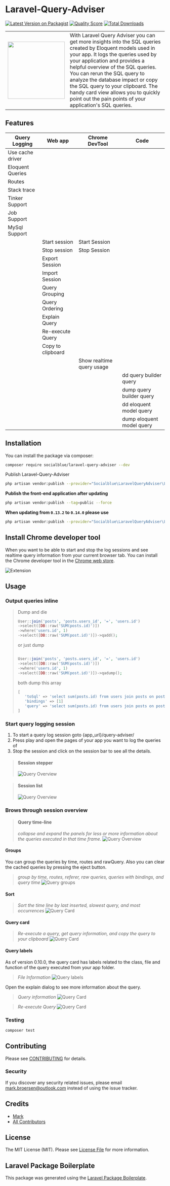 # Laravel-Query-Adviser

[![Latest Version on Packagist](https://img.shields.io/packagist/v/socialblue/laravel-query-adviser.svg?style=flat-square)](https://packagist.org/packages/socialblue/laravel-query-adviser)
[![Quality Score](https://img.shields.io/scrutinizer/g/socialblue/laravel-query-adviser.svg?style=flat-square)](https://scrutinizer-ci.com/g/socialblue/laravel-query-adviser)
[![Total Downloads](https://img.shields.io/packagist/dt/socialblue/laravel-query-adviser.svg?style=flat-square)](https://packagist.org/packages/socialblue/laravel-query-adviser)

<table>
    <tr>
        <td><img src="./public/images/favicon.svg" width="180" /></td>
        <td>With Laravel Query Adviser you can get more insights into the SQL queries created by Eloquent models used in your app.
It logs the queries used by your application and provides a helpful overview of the SQL queries. You can rerun the SQL query to analyze the database impact or copy the SQL query to your clipboard.
The handy card view allows you to quickly point out the pain points of your application's SQL queries.</td>
    </tr>
</table>

## Features

| Query Logging    | Web app           | Chrome DevTool            | Code                      |
|------------------|-------------------|---------------------------|---------------------------|
| Use cache driver |                   |                           |                           |
| Eloquent Queries |                   |                           |                           |
| Routes           |                   |                           |                           |
| Stack trace      |                   |                           |                           |
| Tinker Support   |                   |                           |                           |
| Job Support      |                   |                           |                           |
| MySql Support    |                   |                           |                           |
|                  | Start session     | Start Session             |                           |
|                  | Stop session      | Stop Session              |                           |
|                  | Export Session    |                           |                           |
|                  | Import Session    |                           |                           |
|                  | Query Grouping    |                           |                           |
|                  | Query Ordering    |                           |                           |
|                  | Explain Query     |                           |                           |
|                  | Re-execute Query  |                           |                           |
|                  | Copy to clipboard |                           |                           |
|                  |                   | Show realtime query usage |                           |
|                  |                   |                           | dd query builder query    |
|                  |                   |                           | dump query builder query  |
|                  |                   |                           | dd eloquent model query   |
|                  |                   |                           | dump eloquent model query |

## Installation

You can install the package via composer:

```bash
composer require socialblue/laravel-query-adviser --dev
```

Publish Laravel-Query-Adviser 

```bash
php artisan vendor:publish --provider="Socialblue\LaravelQueryAdviser\LaravelQueryAdviserServiceProvider"
```

**Publish the front-end application after updating**

```bash
php artisan vendor:publish --tag=public --force
```

**When updating from `0.13.2` to `0.14.0` please use**

```bash
php artisan vendor:publish --provider="Socialblue\LaravelQueryAdviser\LaravelQueryAdviserServiceProvider" --force
```

## Install Chrome developer tool
When you want to be able to start and stop the log sessions and see realtime query information from your current browser tab.
You can install the Chrome developer tool in the
[Chrome web store](https://chrome.google.com/webstore/detail/laravel-query-adviser/dgojkgibloeebbjieckfjaflodkamdbf).

![Extension](./img/chrome-developer-tool.png)

## Usage

### Output queries inline
> Dump and die
> ``` php
> User::join('posts', 'posts.users_id', '=', 'users.id')
> ->select([DB::raw('SUM(posts.id)')])
> ->where('users.id', 1)
> ->select([DB::raw('SUM(post.id)')])->qadd();
> ```
> or just dump
> ``` php
> 
> User::join('posts', 'posts.users_id', '=', 'users.id')
> ->select([DB::raw('SUM(posts.id)')])
> ->where('users.id', 1)
> ->select([DB::raw('SUM(post.id)')])->qadump();
>
> ```
> both dump this array
>
> ```php
> [
>    'toSql' => 'select sum(posts.id) from users join posts on posts.users_id = users.id where users.id = ?'
>    'bindings' => [1]
>    'query' => 'select sum(posts.id) from users join posts on posts.users_id = users.id where users.id = 1'
> ]
> ```

### Start query logging session

1. To start a query log session goto {app_url}/query-adviser/
2. Press play and open the pages of your app you want to log the queries of
3. Stop the session and click on the session bar to see all the details.

> #### Session stepper
> ![Query Overview](./img/stepper.png)

> #### Session list
> ![Query Overview](./img/session-list.png)

### Brows through session overview

> #### Query time-line
> *collapse and expand the panels for less or more information about the queries executed in that time frame.*
> ![Query Overview](./img/overview.png)

#### Groups
You can group the queries by time, routes and rawQuery.
Also you can clear the cached queries by pressing the eject button.
> *group by time, routes, referer, raw queries, queries with bindings, and query time*
![Query groups](img/group-by-new.png)

#### Sort
> *Sort the time line by last inserted, slowest query, and most occurrences*
![Query Card](./img/sorting.png)

#### Query card
> *Re-execute a query, get query information, and copy the query to your clipboard*
![Query Card](./img/card.png)

#### Query labels
As of version 0.10.0, the query card has labels related to the class,
file and function of the query executed from your app folder.

> *File Information*
> ![Query labels](./img/labels.png)

Open the explain dialog to see more information about the query.

> *Query information*
> ![Query Card](./img/query-information.png)

> *Re-execute Query*
> ![Query Card](./img/query-execute.png)

### Testing

``` bash
composer test
```

## Contributing

Please see [CONTRIBUTING](CONTRIBUTING.md) for details.

### Security

If you discover any security related issues, please email mark.broersen@outlook.com instead of using the issue tracker.

## Credits

- [Mark](https://github.com/socialblue)
- [All Contributors](../../contributors)

## License

The MIT License (MIT). Please see [License File](LICENSE.md) for more information.

## Laravel Package Boilerplate

This package was generated using the [Laravel Package Boilerplate](https://laravelpackageboilerplate.com).
